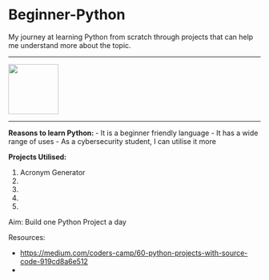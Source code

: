 <h1> Beginner-Python </h1>

My journey at learning Python from scratch through projects that can help me understand more about the topic. 
<hr>
<img src = "https://user-images.githubusercontent.com/61000672/175947382-f6f1f493-4d02-4563-bb13-2f3b348041d7.png" width = "100" height = "100" />
<hr>
<b> Reasons to learn Python: </b>
- It is a beginner friendly language
- It has a wide range of uses
- As a cybersecurity student, I can utilise it more

<b> Projects Utilised: </b> 
1. Acronym Generator
2. 
3. 
4. 
5. 

Aim: 
Build one Python Project a day

Resources: 
- https://medium.com/coders-camp/60-python-projects-with-source-code-919cd8a6e512
- 
